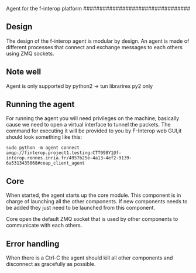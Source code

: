 Agent for the f-interop platform
#################################


Design
------

The design of the f-interop agent is modular by design.
An agent is made of different processes that connect and exchange messages to each others
using ZMQ sockets.

Note well
----
Agent is only supported by python2 -> tun librarires py2 only

Running the agent
-----------------
For running the agent you will need privileges on the machine, basically
cause we need to open a virtual interface to tunnel the packets.
The command for executing it will be provided to you by F-Interop web
GUI,it should look something like this:
```
sudo python -m agent connect amqp://finterop.project1.testing:CTT998Y1@f-interop.rennes.inria.fr/4957b25e-4a13-4ef2-9139-6a5313435068#coap_client_agent
```

Core
----

When started, the agent starts up the core module. This component is in charge of launching
all the other components. If new components needs to be added they just need to be launched
from this component.

Core open the default ZMQ socket that is used by other components to communicate with each others.

Error handling
--------------

When there is a Ctrl-C the agent should kill all other components and disconnect as gracefully as possible.
